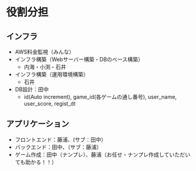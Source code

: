 # 役割分担

## インフラ
- AWS料金監視（みんな）
- インフラ構築（Webサーバー構築・DBのベース構築）
    - 内海・小渕・石井
- インフラ構築（運用環境構築）
    - 石井
- DB設計：田中
    - id(Auto increment), game_id(各ゲームの通し番号), user_name, user_score, regist_dt

## アプリケーション
- フロントエンド：藤浦、(サブ：田中）
- バックエンド：田中、（サブ：藤浦）
- ゲーム作成：田中（ナンプレ）、藤浦（お任せ・ナンプレ作成していただいても助かる！！）